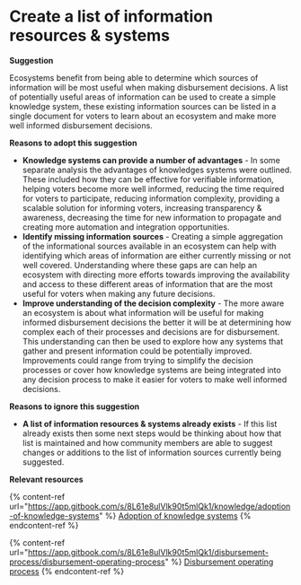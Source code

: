 # Create a list of information resources & systems

**Suggestion**

Ecosystems benefit from being able to determine which sources of information will be most useful when making disbursement decisions. A list of potentially useful areas of information can be used to create a simple knowledge system, these existing information sources can be listed in a single document for voters to learn about an ecosystem and make more well informed disbursement decisions.



**Reasons to adopt this suggestion**

* **Knowledge systems can provide a number of advantages** - In some separate analysis the advantages of knowledges systems were outlined. These included how they can be effective for verifiable information, helping voters become more well informed, reducing the time required for voters to participate, reducing information complexity, providing a scalable solution for informing voters, increasing transparency & awareness, decreasing the time for new information to propagate and creating more automation and integration opportunities.
* **Identify missing information sources** - Creating a simple aggregation of the informational sources available in an ecosystem can help with identifying which areas of information are either currently missing or not well covered. Understanding where these gaps are can help an ecosystem with directing more efforts towards improving the availability and access to these different areas of information that are the most useful for voters when making any future decisions.
* **Improve understanding of the decision complexity** - The more aware an ecosystem is about what information will be useful for making informed disbursement decisions the better it will be at determining how complex each of their processes and decisions are for disbursement. This understanding can then be used to explore how any systems that gather and present information could be potentially improved. Improvements could range from trying to simplify the decision processes or cover how knowledge systems are being integrated into any decision process to make it easier for voters to make well informed decisions.



**Reasons to ignore this suggestion**

* **A list of information resources & systems already exists** - If this list already exists then some next steps would be thinking about how that list is maintained and how community members are able to suggest changes or additions to the list of information sources currently being suggested.



**Relevant resources**&#x20;

{% content-ref url="https://app.gitbook.com/s/8L61e8ulVlk90t5mlQk1/knowledge/adoption-of-knowledge-systems" %}
[Adoption of knowledge systems](https://app.gitbook.com/s/8L61e8ulVlk90t5mlQk1/knowledge/adoption-of-knowledge-systems)
{% endcontent-ref %}

{% content-ref url="https://app.gitbook.com/s/8L61e8ulVlk90t5mlQk1/disbursement-process/disbursement-operating-process" %}
[Disbursement operating process](https://app.gitbook.com/s/8L61e8ulVlk90t5mlQk1/disbursement-process/disbursement-operating-process)
{% endcontent-ref %}
